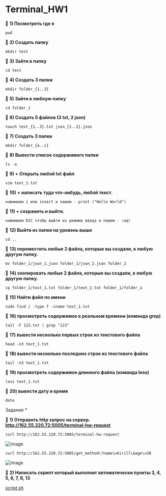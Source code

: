 # Terminal_HW1 

:small_blue_diamond: **1) Посмотреть где я** 

    pwd
    
:small_blue_diamond: **2) Создать папку**
    
    mkdir test
    
:small_blue_diamond: **3) Зайти в папку**

    cd test


:small_blue_diamond: **4) Создать 3 папки**

    mkdir folder_{1..3}

:small_blue_diamond: **5) Зайти в любоую папку** 

    cd folder_1 

:small_blue_diamond: **6) Создать 5 файлов (3 txt, 2 json)** 

    touch text_{1..3}.txt json_{1..2}.json

:small_blue_diamond: **7) Создать 3 папки**

    mkdir folder_{a..c}

:small_blue_diamond: **8) Вывести список содержимого папки**

    ls -a

:small_blue_diamond: **9) + Открыть любой txt файл**

    vim text_1.txt

:small_blue_diamond: **10) + написать туда что-нибудь, любой текст.**

    нажимаем i или insert и пишем - print ("Hello World")

:small_blue_diamond: **11) + сохранить и выйти.**

    нажимаем ESC чтобы выйти из режима ввода и пишем - :wq!

:small_blue_diamond: **12) Выйти из папки на уровень выше**

    cd ..

:small_blue_diamond: **13) переместить любые 2 файла, которые вы создали, в любую другую папку.**

    mv folder_1/json_1.json folder_1/json_2.json folder_2 

:small_blue_diamond: **14) скопировать любые 2 файла, которые вы создали, в любую другую папку.**

    cp folder_1/text_1.txt folder_1/text_2.txt folder_1/folder_a  

:small_blue_diamond: **15) Найти файл по имени**

    sudo find / -type f -iname text_1.txt
    
:small_blue_diamond: **16) просмотреть содержимое в реальном времени (команда grep)**

    tail -F 123.txt | grep "123" 


:small_blue_diamond: **17) вывести несколько первых строк из текстового файла**

    head -n3 text_1.txt

:small_blue_diamond: **18) вывести несколько последних строк из текстового файла**

    tail -n3 text_1.txt
    
:small_blue_diamond: **19) просмотреть содержимое длинного файла (команда less)**

    less text_1.txt

:small_blue_diamond: **20) вывести дату и время** 

    date


Задание *

:small_blue_diamond: **1) Отправить http запрос на сервер. http://162.55.220.72:5005/terminal-hw-request**

    curl http://162.55.220.72:5005/terminal-hw-request
    
![image](https://github.com/KirillKovalkin/Terminal_HW1/assets/108697657/e1f67d88-a8da-40f1-8d25-adfdebf50cc9)

    curl http://162.55.220.72:5005/get_method\?name\=Kirill\&age\=30 

![image](https://github.com/KirillKovalkin/Terminal_HW1/assets/108697657/4a312194-85c3-4def-aa12-a69afa175cce)

:small_blue_diamond: **2) Написать скрипт который выполнит автоматически пункты 3, 4, 5, 6, 7, 8, 13**

[script.sh](https://github.com/KirillKovalkin/Terminal_HW1/blob/main/script.sh)
